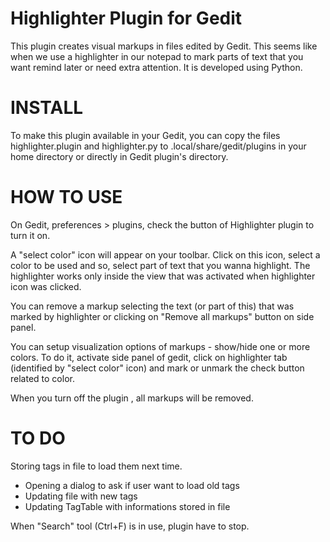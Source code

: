 Highlighter Plugin for Gedit
============================

This plugin creates visual markups in files edited by Gedit. This seems like when we use a highlighter in our notepad to mark parts of text that you want remind later or need extra attention. It is developed using Python.

INSTALL
=======

To make this plugin available in your Gedit, you can copy the files highlighter.plugin and highlighter.py to .local/share/gedit/plugins in your home directory or directly in Gedit plugin's directory.

HOW TO USE
==========

On Gedit, preferences > plugins, check the button of Highlighter plugin to turn it on.

A "select color" icon will appear on your toolbar. Click on this icon, select a color to be used and so, select part of text that you wanna highlight. The highlighter works only inside the view that was activated when highlighter icon was clicked.

You can remove a markup selecting the text (or part of this) that was marked by highlighter or clicking on "Remove all markups" button on side panel.

You can setup visualization options of markups - show/hide one or more colors. To do it, activate side panel of gedit, click on highlighter tab (identified by "select color" icon) and mark or unmark the check button related to color.

When you turn off the plugin , all markups will be removed.

TO DO
=====

Storing tags in file to load them next time.
- Opening a dialog to ask if user want to load old tags
- Updating file with new tags
- Updating TagTable with informations stored in file

When "Search" tool (Ctrl+F) is in use, plugin have to stop.
